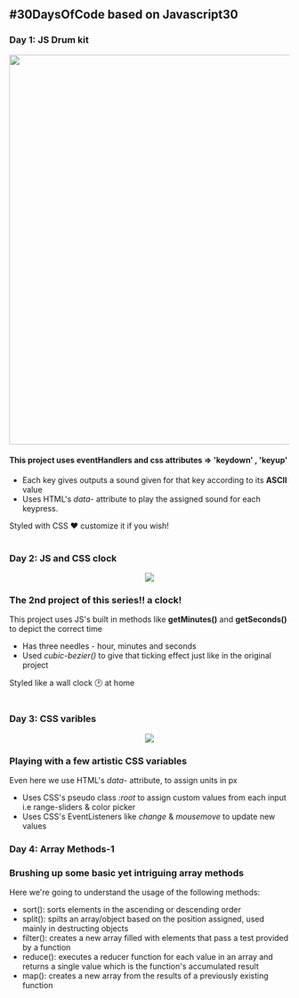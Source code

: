 ## **#30DaysOfCode based on Javascript30**

### **Day 1: JS Drum kit**

<p align="center">
<img src="https://user-images.githubusercontent.com/67954224/143592962-1b6abb0d-e28a-4b4c-b771-203df303b094.png" width="700px"></p>

#### This project uses **eventHandlers** and **css attributes => 'keydown' , 'keyup'**
- Each key gives outputs a sound given for that key according to its **ASCII** value
- Uses HTML's *data-* attribute to play the assigned sound for each keypress. 
 
Styled with CSS ♥️ customize it if you wish!<br /><br />

### **Day 2: JS and CSS clock**

<p align="center">
 <img src="https://user-images.githubusercontent.com/67954224/143689509-e18ed22a-fd73-4c40-a762-65e99fa9a0f5.gif">
</p>

### The 2nd project of this series!! a clock!
This project uses JS's built in methods like **getMinutes()** and **getSeconds()** to depict the correct time
- Has three needles - hour, minutes and seconds
- Used *cubic-bezier()* to give that ticking effect just like in the original project

Styled like a wall clock 🕑 at home<br /><br />

### **Day 3: CSS varibles**

<p align="center"> 
 <img src="https://user-images.githubusercontent.com/67954224/144650934-bb429a6c-785e-43a4-bf62-7960cc6ce09b.gif">
</p>

### Playing with a few artistic CSS variables
Even here we use HTML's *data-* attribute, to assign units in px
- Uses CSS's pseudo class *:root* to assign custom values from each input i.e range-sliders & color picker
- Uses CSS's EventListeners like *change* & *mousemove* to update new values

### **Day 4: Array Methods-1**

### Brushing up some basic yet intriguing array methods
Here we're going to understand the usage of the following methods:
- sort(): sorts elements in the ascending or descending order
- split(): spilts an array/object based on the position assigned, used mainly in destructing objects
- filter(): creates a new array filled with elements that pass a test provided by a function
- reduce(): executes a reducer function for each value in an array and returns a single value which is the function's accumulated result
- map(): creates a new array from the results of a previously existing function 
